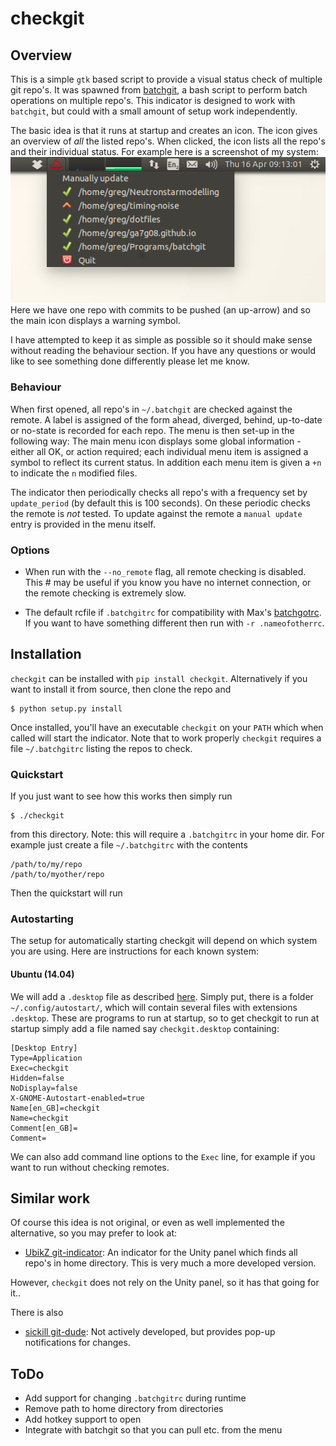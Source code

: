 # checkgit

## Overview

This is a simple `gtk` based script to provide a visual status check of
multiple git repo's. It was spawned from
[batchgit](https://github.com/maxhebditch/batchgit), a bash script to perform
batch operations on multiple repo's. This indicator is designed to work with
`batchgit`, but could with a small amount of setup work independently.

The basic idea is that it runs at startup and creates an icon. The icon gives
an overview of *all* the listed repo's. When clicked, the icon lists all the
repo's and their individual status. For example here is a screenshot of my
system:
![demo of indicator](./demo.png)
Here we have one repo with commits to be pushed (an up-arrow) and so the main
icon displays a warning symbol.

I have attempted to keep it as simple as possible so it should make sense
without reading the behaviour section. If you have any questions or would like
to see something done differently please let me know.

### Behaviour

When first opened, all repo's in `~/.batchgit` are checked against the remote.
A label is assigned of the form ahead, diverged, behind, up-to-date or no-state
is recorded for each repo. The menu is then set-up in the following way: The
main menu icon displays some global information - either all OK, or action
required; each individual menu item is assigned a symbol to reflect its current
status. In addition each menu item is given a `+n` to indicate the `n` modified
files.

The indicator then periodically checks all repo's with a frequency set by
`update_period` (by default this is 100 seconds). On these periodic checks the
remote is *not* tested. To update against the remote a `manual update` entry
is provided in the menu itself.

### Options

* When run with the `--no_remote` flag, all remote checking is disabled. This #
  may be useful if you know you have no internet connection, or the remote
  checking is extremely slow.

* The default rcfile if `.batchgitrc` for compatibility with Max's
  [batchgotrc](https://github.com/maxhebditch/batchgit). If you want to have
  something different then run with `-r .nameofotherrc`.

## Installation

`checkgit` can be installed with `pip install checkgit`. Alternatively if you
want to install it from source, then clone the repo and

    $ python setup.py install

Once installed, you'll have an executable `checkgit` on your `PATH` which
when called will start the indicator. Note that to work properly `checkgit`
requires a file `~/.batchgitrc` listing the repos to check.

### Quickstart

If you just want to see how this works then simply run

    $ ./checkgit

from this directory. Note: this will require a `.batchgitrc` in your home dir.
For example just create a file `~/.batchgitrc` with the contents

    /path/to/my/repo
    /path/to/myother/repo

Then the quickstart will run

### Autostarting
The setup for automatically starting checkgit will depend on which system you
are using. Here are instructions for each known system:

#### Ubuntu (14.04)
We will add a `.desktop` file as described
[here](https://help.ubuntu.com/community/UnityLaunchersAndDesktopFiles).
Simply put, there is a folder `~/.config/autostart/`, which will contain
several files with extensions `.desktop`. These are programs to run at startup,
so to get checkgit to run at startup simply add a file named say
`checkgit.desktop` containing:

```
[Desktop Entry]
Type=Application
Exec=checkgit
Hidden=false
NoDisplay=false
X-GNOME-Autostart-enabled=true
Name[en_GB]=checkgit
Name=checkgit
Comment[en_GB]=
Comment=
```

We can also add command line options to the `Exec` line, for example if you want
to run without checking remotes.

## Similar work

Of course this idea is not original, or even as well implemented the
alternative, so you may prefer to look at:

* [UbikZ git-indicator](https://github.com/UbikZ/git-indicator): An indicator
  for the Unity panel which finds all repo's in home directory. This is very
much a more developed version.

However, `checkgit` does not rely on the Unity panel, so it has that going for
it..

There is also

* [sickill git-dude](https://github.com/sickill/git-dude): Not actively
  developed, but provides pop-up notifications for changes.

## ToDo

* Add support for changing `.batchgitrc` during runtime
* Remove path to home directory from directories
* Add hotkey support to open
* Integrate with batchgit so that you can pull etc. from the menu

